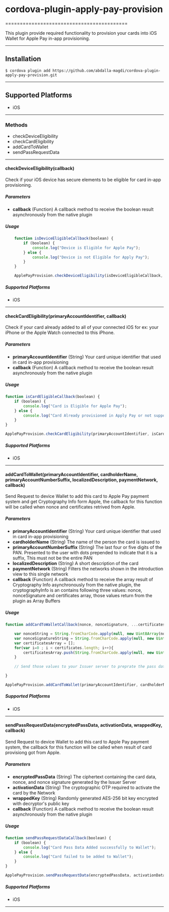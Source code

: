 # cordova-plugin-apply-pay-provision
==========================================

This plugin provide required functionality to provision your cards into iOS Wallet for Apple Pay in-app provisioning.

---------------
## Installation

    $ cordova plugin add https://github.com/abdalla-magdi/cordova-plugin-apply-pay-provision.git

----------------------
## Supported Platforms

- iOS

-----------
### Methods

- checkDeviceEligibility
- checkCardEligibility
- addCardToWallet
- sendPassRequestData

--------------------------------------------------------
#### checkDeviceEligibility(callback)

Check if your iOS device has secure elements to be eligible for card in-app provisioning.

##### Parameters

- __callback__ (Function) A callback method to receive the boolean result asynchronously from the native plugin

##### Usage

```javascript
    function isDeviceEligibleCallback(boolean) {
        if (boolean) {
            console.log("Device is Eligible for Apple Pay");
        } else {
            console.log("Device is not Eligible for Apply Pay");
        }
    }

    ApplePayProvision.checkDeviceEligibility(isDeviceEligibleCallback, errorCallback);
```

##### Supported Platforms

- iOS

-----------------------------------------------------
#### checkCardEligibility(primaryAccountIdentifier, callback)

Check if your card already added to all of your connected iOS for ex: your iPhone or the Apple Watch connected to this iPhone.

##### Parameters
- __primaryAccountIdentifier__ (String) Your card unique identifier that used in card in-app provisioning
- __callback__ (Function) A callback method to receive the boolean result asynchronously from the native plugin

##### Usage

```javascript
function isCardEligibleCallback(boolean) {
    if (boolean) {
        console.log("Card is Eligible for Apple Pay");
    } else {
        console.log("Card Already provisioned in Apply Pay or not supported");
    }
}

ApplePayProvision.checkCardEligibility(primaryAccountIdentifier, isCardEligibleCallback, errorCallback);
```

##### Supported Platforms

- iOS

-----------------------------------------------------
#### addCardToWallet(primaryAccountIdentifier, cardholderName, primaryAccountNumberSuffix, localizedDescription, paymentNetwork, callback)

Send Request to device Wallet to add this card to Apple Pay payment system and get Cryptography Info form Apple, the callback for this function will be called when nonce and certificates retrived from Apple.

##### Parameters
- __primaryAccountIdentifier__ (String) Your card unique identifier that used in card in-app provisioning
- __cardholderName__ (String) The name of the person the card is issued to
- __primaryAccountNumberSuffix__ (String) The last four or five digits of the PAN. Presented to the user with dots prepended to indicate that it is a suffix, This must not be the entire PAN
- __localizedDescription__ (String) A short description of the card
- __paymentNetwork__ (String) Filters the networks shown in the introduction view to this single network
- __callback__ (Function) A callback method to receive the array result of Cryptography Info asynchronously from the native plugin, the cryptographyInfo is an contains following three values: nonce, nonceSignature and certificates array, those values return from the plugin as Array Buffers

##### Usage

```javascript
function addCardToWalletCallback(nonce, nonceSignature, ...certificates) {

    var nonceString = String.fromCharCode.apply(null, new Uint8Array(nonce));
    var nonceSignatureString = String.fromCharCode.apply(null, new Uint8Array(nonceSignature));
    var certificatesArray = [];
    for(var i=0 ; i < certificates.length; i++){
        certificatesArray.push(String.fromCharCode.apply(null, new Uint8Array(certificates[i])));
    }
    
    // Send those values to your Issuer server to preprate the pass data requested in method sendPassRequestData

}

ApplePayProvision.addCardToWallet(primaryAccountIdentifier, cardholderName, primaryAccountNumberSuffix, localizedDescription, paymentNetwork, addCardToWalletCallback, errorCallback);
```

##### Supported Platforms

- iOS

-----------------------------------------------------
#### sendPassRequestData(encryptedPassData, activationData, wrappedKey, callback)

Send Request to device Wallet to add this card to Apple Pay payment system, the callback for this function will be called when result of card provisiong got from Apple.

##### Parameters
- __encryptedPassData__ (String) The ciphertext containing the card data, nonce, and nonce signature generated by the Issuer Server
- __activationData__ (String) The cryptographic OTP required to activate the card by the Network
- __wrappedKey__ (String) Randomly generated AES-256 bit key encrypted with decryptor's public key
- __callback__ (Function) A callback method to receive the boolean result asynchronously from the native plugin

##### Usage

```javascript
function sendPassRequestDataCallback(boolean) {
    if (boolean) {
        console.log("Card Pass Data Added successfully to Wallet");
    } else {
        console.log("Card failed to be added to Wallet");
    }
}

ApplePayProvision.sendPassRequestData(encryptedPassData, activationData, wrappedKey, sendPassRequestDataCallback, errorCallback);
```

##### Supported Platforms

- iOS

-----------------------------------------------------
